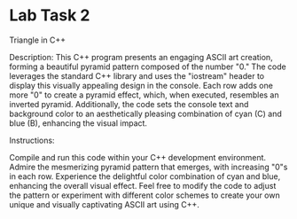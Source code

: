 # Lab Task 2
 Triangle in C++

Description:
This C++ program presents an engaging ASCII art creation, forming a beautiful pyramid pattern composed of the number "0." The code leverages the standard C++ library and uses the "iostream" header to display this visually appealing design in the console. Each row adds one more "0" to create a pyramid effect, which, when executed, resembles an inverted pyramid. Additionally, the code sets the console text and background color to an aesthetically pleasing combination of cyan (C) and blue (B), enhancing the visual impact.

Instructions:

Compile and run this code within your C++ development environment.
Admire the mesmerizing pyramid pattern that emerges, with increasing "0"s in each row.
Experience the delightful color combination of cyan and blue, enhancing the overall visual effect.
Feel free to modify the code to adjust the pattern or experiment with different color schemes to create your own unique and visually captivating ASCII art using C++.